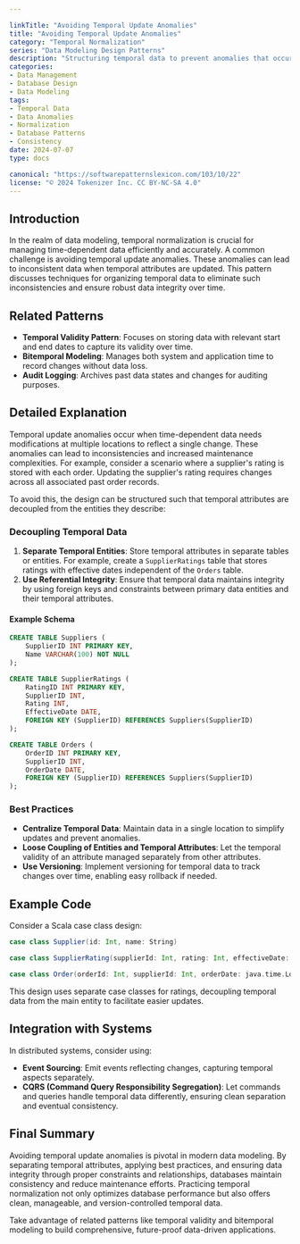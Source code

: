 ```yaml
---

linkTitle: "Avoiding Temporal Update Anomalies"
title: "Avoiding Temporal Update Anomalies"
category: "Temporal Normalization"
series: "Data Modeling Design Patterns"
description: "Structuring temporal data to prevent anomalies that occur when updating temporal attributes, such as minimizing the risk of inconsistencies when temporal data is updated."
categories:
- Data Management
- Database Design
- Data Modeling
tags:
- Temporal Data
- Data Anomalies
- Normalization
- Database Patterns
- Consistency
date: 2024-07-07
type: docs

canonical: "https://softwarepatternslexicon.com/103/10/22"
license: "© 2024 Tokenizer Inc. CC BY-NC-SA 4.0"
---
```


## Introduction

In the realm of data modeling, temporal normalization is crucial for managing time-dependent data efficiently and accurately. A common challenge is avoiding temporal update anomalies. These anomalies can lead to inconsistent data when temporal attributes are updated. This pattern discusses techniques for organizing temporal data to eliminate such inconsistencies and ensure robust data integrity over time.

## Related Patterns

- **Temporal Validity Pattern**: Focuses on storing data with relevant start and end dates to capture its validity over time.
- **Bitemporal Modeling**: Manages both system and application time to record changes without data loss.
- **Audit Logging**: Archives past data states and changes for auditing purposes.

## Detailed Explanation

Temporal update anomalies occur when time-dependent data needs modifications at multiple locations to reflect a single change. These anomalies can lead to inconsistencies and increased maintenance complexities. For example, consider a scenario where a supplier's rating is stored with each order. Updating the supplier's rating requires changes across all associated past order records. 

To avoid this, the design can be structured such that temporal attributes are decoupled from the entities they describe:

### Decoupling Temporal Data

1. **Separate Temporal Entities**: Store temporal attributes in separate tables or entities. For example, create a `SupplierRatings` table that stores ratings with effective dates independent of the `Orders` table.
2. **Use Referential Integrity**: Ensure that temporal data maintains integrity by using foreign keys and constraints between primary data entities and their temporal attributes.

#### Example Schema

```sql
CREATE TABLE Suppliers (
    SupplierID INT PRIMARY KEY,
    Name VARCHAR(100) NOT NULL
);

CREATE TABLE SupplierRatings (
    RatingID INT PRIMARY KEY,
    SupplierID INT,
    Rating INT,
    EffectiveDate DATE,
    FOREIGN KEY (SupplierID) REFERENCES Suppliers(SupplierID)
);

CREATE TABLE Orders (
    OrderID INT PRIMARY KEY,
    SupplierID INT,
    OrderDate DATE,
    FOREIGN KEY (SupplierID) REFERENCES Suppliers(SupplierID)
);
```

### Best Practices

- **Centralize Temporal Data**: Maintain data in a single location to simplify updates and prevent anomalies.
- **Loose Coupling of Entities and Temporal Attributes**: Let the temporal validity of an attribute managed separately from other attributes.
- **Use Versioning**: Implement versioning for temporal data to track changes over time, enabling easy rollback if needed.

## Example Code

Consider a Scala case class design:

```scala
case class Supplier(id: Int, name: String)

case class SupplierRating(supplierId: Int, rating: Int, effectiveDate: java.time.LocalDate)

case class Order(orderId: Int, supplierId: Int, orderDate: java.time.LocalDate)
```

This design uses separate case classes for ratings, decoupling temporal data from the main entity to facilitate easier updates.

## Integration with Systems

In distributed systems, consider using:

- **Event Sourcing**: Emit events reflecting changes, capturing temporal aspects separately.
- **CQRS (Command Query Responsibility Segregation)**: Let commands and queries handle temporal data differently, ensuring clean separation and eventual consistency.

## Final Summary

Avoiding temporal update anomalies is pivotal in modern data modeling. By separating temporal attributes, applying best practices, and ensuring data integrity through proper constraints and relationships, databases maintain consistency and reduce maintenance efforts. Practicing temporal normalization not only optimizes database performance but also offers clean, manageable, and version-controlled temporal data.

Take advantage of related patterns like temporal validity and bitemporal modeling to build comprehensive, future-proof data-driven applications.
